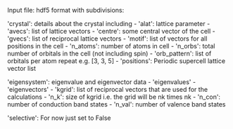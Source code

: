Input file:
hdf5 format with subdivisions:

'crystal': details about the crystal including
        - 'alat': lattice parameter
        - 'avecs': list of lattice vectors
        - 'centre': some central vector of the cell
        - 'gvecs': list of reciprocal lattice vectors
        - 'motif': list of vectors for all positions in the cell
        - 'n_atoms': number of atoms in cell
        - 'n_orbs': total number of orbitals in the cell (not including spin)
        - 'orb_pattern': list of orbitals per atom repeat e.g. [3, 3, 5]
        - 'positions': Periodic supercell lattice vector list

'eigensystem': eigenvalue and eigenvector data
        - 'eigenvalues'
        - 'eigenvectors'
        - 'kgrid': list of reciprocal vectors that are used for the calculations
        - 'n_k': size of kgrid i.e. the grid will be nk times nk
        - 'n_con': number of conduction band states
        - 'n_val': number of valence band states

'selective': For now just set to False